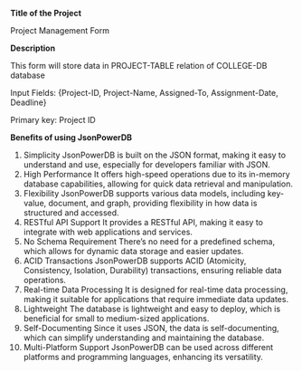 **Title of the Project**

Project Management Form 

**Description**

This form will store data in PROJECT-TABLE relation of COLLEGE-DB database

Input Fields: {Project-ID, Project-Name, Assigned-To, Assignment-Date, Deadline}

Primary key: Project ID

**Benefits of using JsonPowerDB**
1. Simplicity
JsonPowerDB is built on the JSON format, making it easy to understand and use, especially for developers familiar with JSON.
2. High Performance
It offers high-speed operations due to its in-memory database capabilities, allowing for quick data retrieval and manipulation.
3. Flexibility
JsonPowerDB supports various data models, including key-value, document, and graph, providing flexibility in how data is structured and accessed.
4. RESTful API Support
It provides a RESTful API, making it easy to integrate with web applications and services.
5. No Schema Requirement
There’s no need for a predefined schema, which allows for dynamic data storage and easier updates.
6. ACID Transactions
JsonPowerDB supports ACID (Atomicity, Consistency, Isolation, Durability) transactions, ensuring reliable data operations.
7. Real-time Data Processing
It is designed for real-time data processing, making it suitable for applications that require immediate data updates.
8. Lightweight
The database is lightweight and easy to deploy, which is beneficial for small to medium-sized applications.
9. Self-Documenting
Since it uses JSON, the data is self-documenting, which can simplify understanding and maintaining the database.
10. Multi-Platform Support
JsonPowerDB can be used across different platforms and programming languages, enhancing its versatility.

